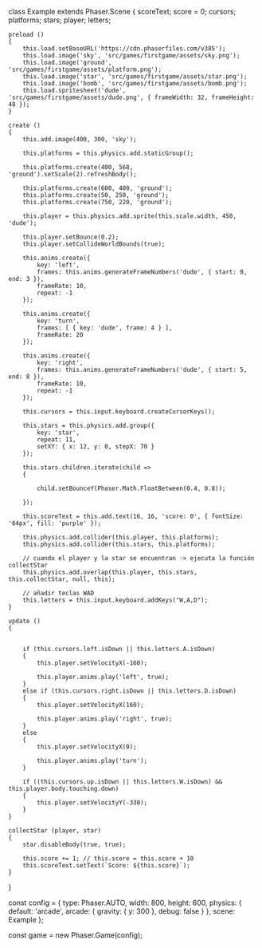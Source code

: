 class Example extends Phaser.Scene
{
    scoreText;
    score = 0;
    cursors;
    platforms;
    stars;
    player;
    letters;

    preload ()
    {
        this.load.setBaseURL('https://cdn.phaserfiles.com/v385');
        this.load.image('sky', 'src/games/firstgame/assets/sky.png');
        this.load.image('ground', 'src/games/firstgame/assets/platform.png');
        this.load.image('star', 'src/games/firstgame/assets/star.png');
        this.load.image('bomb', 'src/games/firstgame/assets/bomb.png');
        this.load.spritesheet('dude', 'src/games/firstgame/assets/dude.png', { frameWidth: 32, frameHeight: 48 });
    }

    create ()
    {
        this.add.image(400, 300, 'sky');

        this.platforms = this.physics.add.staticGroup();

        this.platforms.create(400, 568, 'ground').setScale(2).refreshBody();

        this.platforms.create(600, 400, 'ground');
        this.platforms.create(50, 250, 'ground');
        this.platforms.create(750, 220, 'ground');

        this.player = this.physics.add.sprite(this.scale.width, 450, 'dude');

        this.player.setBounce(0.2);
        this.player.setCollideWorldBounds(true);

        this.anims.create({
            key: 'left',
            frames: this.anims.generateFrameNumbers('dude', { start: 0, end: 3 }),
            frameRate: 10,
            repeat: -1
        });

        this.anims.create({
            key: 'turn',
            frames: [ { key: 'dude', frame: 4 } ],
            frameRate: 20
        });

        this.anims.create({
            key: 'right',
            frames: this.anims.generateFrameNumbers('dude', { start: 5, end: 8 }),
            frameRate: 10,
            repeat: -1
        });

        this.cursors = this.input.keyboard.createCursorKeys();

        this.stars = this.physics.add.group({
            key: 'star',
            repeat: 11,
            setXY: { x: 12, y: 0, stepX: 70 }
        });

        this.stars.children.iterate(child =>
        {

            child.setBounceY(Phaser.Math.FloatBetween(0.4, 0.8));

        });

        this.scoreText = this.add.text(16, 16, 'score: 0', { fontSize: '64px', fill: 'purple' });

        this.physics.add.collider(this.player, this.platforms);
        this.physics.add.collider(this.stars, this.platforms);

        // cuando el player y la star se encuentran -> ejecuta la función collectStar
        this.physics.add.overlap(this.player, this.stars, this.collectStar, null, this);

        // añadir teclas WAD
        this.letters = this.input.keyboard.addKeys("W,A,D");
    }

    update ()
    {


        if (this.cursors.left.isDown || this.letters.A.isDown)
        {
            this.player.setVelocityX(-160);

            this.player.anims.play('left', true);
        }
        else if (this.cursors.right.isDown || this.letters.D.isDown)
        {
            this.player.setVelocityX(160);

            this.player.anims.play('right', true);
        }
        else
        {
            this.player.setVelocityX(0);

            this.player.anims.play('turn');
        }

        if ((this.cursors.up.isDown || this.letters.W.isDown) && this.player.body.touching.down)
        {
            this.player.setVelocityY(-330);
        }
    }

    collectStar (player, star)
    {
        star.disableBody(true, true);

        this.score += 1; // this.score = this.score + 10
        this.scoreText.setText(`Score: ${this.score}`);
    }
}

const config = {
    type: Phaser.AUTO,
    width: 800,
    height: 600,
    physics: {
        default: 'arcade',
        arcade: {
            gravity: { y: 300 },
            debug: false
        }
    },
    scene: Example
};

const game = new Phaser.Game(config);